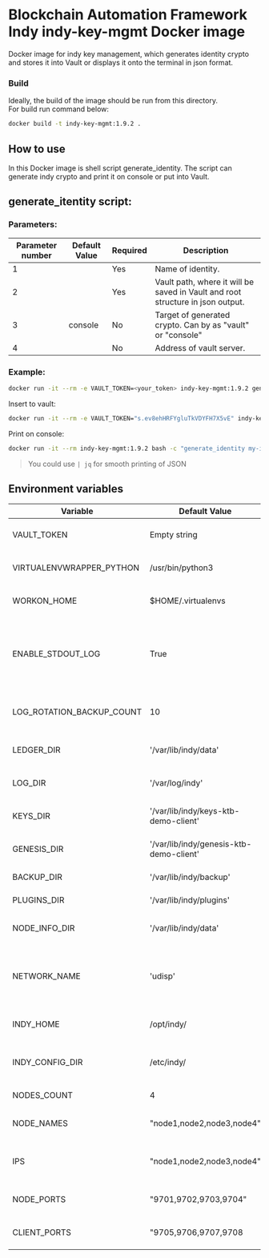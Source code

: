 # Blockchain Automation Framework Indy indy-key-mgmt Docker image

Docker image for indy key management, which generates identity crypto and stores it into Vault or displays it onto the terminal in json format.

### Build
Ideally, the build of the image should be run from this directory.<br>
For build run command below:
```bash
docker build -t indy-key-mgmt:1.9.2 .
```

## How to use

In this Docker image is shell script generate_identity. The script can generate indy crypto and print it on console or put into Vault.

## generate_itentity script:
### Parameters:
| Parameter number | Default Value | Required | Description |
| --------- | ------------- | -------- | ----------- |
| 1 | | Yes | Name of identity. |
| 2 | | Yes | Vault path, where it will be saved in Vault and root structure in json output. |
| 3 | console | No | Target of generated crypto. Can by as "vault" or "console" |
| 4 | | No | Address of vault server. |

### Example:
```bash
docker run -it --rm -e VAULT_TOKEN=<your_token> indy-key-mgmt:1.9.2 generate_identity <your_identity_name> <your_vault_path> <your_target> http://<your_vault_address>:8200
```

Insert to vault:
```bash
docker run -it --rm -e VAULT_TOKEN="s.ev8ehHRFYgluTkVDYFH7X5vE" indy-key-mgmt:1.9.2 generate_identity my-identity provider.stewards vault http://host.docker.internal:8200
```

Print on console:
```bash
docker run -it --rm indy-key-mgmt:1.9.2 bash -c "generate_identity my-identity provider.stewards | jq"
```
> You could use `| jq` for smooth printing of JSON

## Environment variables
| Variable | Default Value | Description |
| -------- | ------------- | ----------- |
| VAULT_TOKEN | Empty string | Token for access to Vault |
| VIRTUALENVWRAPPER_PYTHON |/usr/bin/python3 | Executable python binary path. |
| WORKON_HOME | $HOME/.virtualenvs | Directory for Python virtual environments. |
| ENABLE_STDOUT_LOG | True | Enables standard output. Use Python syntax of Boolean value. |
| LOG_ROTATION_BACKUP_COUNT | 10 | Count of records for backup rotation. |
| LEDGER_DIR | '/var/lib/indy/data' | Output directory for Ledger. |
| LOG_DIR | '/var/log/indy' | Output directory for logs. |
| KEYS_DIR | '/var/lib/indy/keys-ktb-demo-client' | Output directory for keys. |
| GENESIS_DIR | '/var/lib/indy/genesis-ktb-demo-client' | Output directory for Genesis. |
| BACKUP_DIR | '/var/lib/indy/backup' | Directory for backup. |
| PLUGINS_DIR | '/var/lib/indy/plugins' | Directory for Indy plugins. |
| NODE_INFO_DIR | '/var/lib/indy/data' | Output directory for Indy nodes. |
| NETWORK_NAME | 'udisp' | Network name for Indy and Python virtual environments name. |
| INDY_HOME | /opt/indy/ | Home directory for Indy. |
| INDY_CONFIG_DIR | /etc/indy/ | Directory for Indy configuration file. |
| NODES_COUNT | 4 | Count of Indy nodes |
| NODE_NAMES | "node1,node2,node3,node4" | Indy nodes' names. Use ',' as separator. |
| IPS | "node1,node2,node3,node4" | Ips address of Indy nodes. Use ',' as separator.|
| NODE_PORTS | "9701,9702,9703,9704" | Indy node ports. Use ',' as separator. |
| CLIENT_PORTS | "9705,9706,9707,9708| Indy clients ports. Use ',' as separator. |